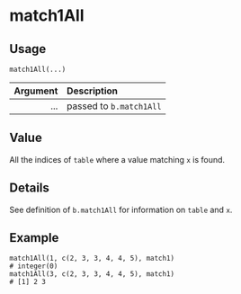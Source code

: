 match1All
=========

Usage
-----

    match1All(...)

| Argument | Description |
| -------: | :---------- |
|      ... | passed to `b.match1All` |

Value
-----

All the indices of `table` where a value matching `x` is found.

Details
-------

See definition of `b.match1All` for information on `table` and `x`.

Example
-------

    match1All(1, c(2, 3, 3, 4, 4, 5), match1)
    # integer(0)
    match1All(3, c(2, 3, 3, 4, 4, 5), match1)
    # [1] 2 3
    

